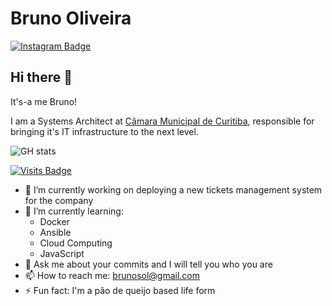 # Bruno Oliveira
[![Instagram Badge](https://img.shields.io/badge/-brunosoli-C13584?style=flat-square&logo=Instagram&logoColor=white&link=https://www.instagram.com/brunosoli/)](https://www.instagram.com/brunosoli/)


## Hi there 👊
It's-a me Bruno!

I am a Systems Architect at [Câmara Municipal de Curitiba](https://cmc.pr.gov.br), responsible for bringing it's IT infrastructure to the next level.

![GH stats](https://github-readme-stats.vercel.app/api?username=brunosoli&show_icons=true)

[![Visits Badge](https://badges.pufler.dev/visits/brunosoli/brunosoli)](https://badges.pufler.dev)


- 🔭 I’m currently working on deploying a new tickets management system for the company
- 🌱 I’m currently learning:
  - Docker
  - Ansible
  - Cloud Computing
  - JavaScript
- 💬 Ask me about your commits and I will tell you who you are
- 📫 How to reach me: brunosol@gmail.com
- ⚡ Fun fact: I'm a pão de queijo based life form


<!--
**brunosoli/brunosoli** is a ✨ _special_ ✨ repository because its `README.md` (this file) appears on your GitHub profile.

Here are some ideas to get you started:

- 🔭 I’m currently working on ...
- 🌱 I’m currently learning ...
- 👯 I’m looking to collaborate on ...
- 🤔 I’m looking for help with ...
- 💬 Ask me about ...
- 📫 How to reach me: ...
- 😄 Pronouns: ...
- ⚡ Fun fact: ...
-->
